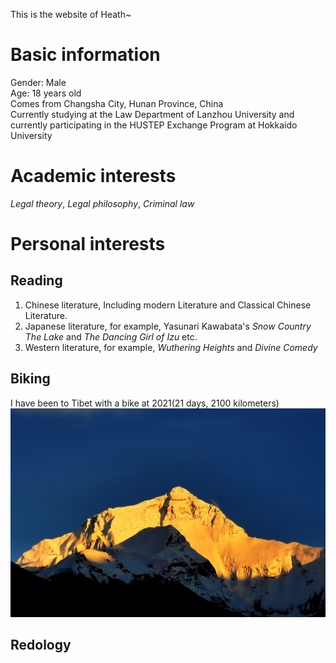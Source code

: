 This is the website of Heath~
# Basic information
Gender: Male  
Age: 18 years old  
Comes from Changsha City, Hunan Province, China  
Currently studying at the Law Department of Lanzhou University and currently participating in the HUSTEP Exchange Program at Hokkaido University  
# Academic interests
_Legal theory_, _Legal philosophy_, _Criminal law_
# Personal interests
## Reading
1. Chinese literature, Including modern Literature and Classical Chinese Literature.
2. Japanese literature, for example, Yasunari Kawabata's *Snow Country* *The Lake* and *The Dancing Girl of Izu*  etc.
3. Western literature, for example, *Wuthering Heights* and *Divine Comedy*
## Biking
I have been to Tibet with a bike at 2021(21 days, 2100 kilometers)   
![Qomulangma](https://github.com/Sisyphusaa/Sisyphusaa.github.io/raw/main/Qomulangma.jpg)  
## Redology
